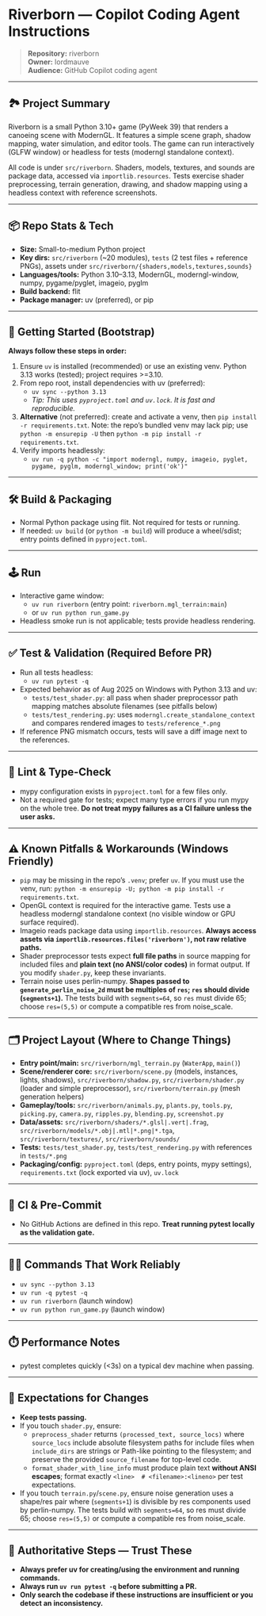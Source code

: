 
# Riverborn — Copilot Coding Agent Instructions

> **Repository:** riverborn  
> **Owner:** lordmauve  
> **Audience:** GitHub Copilot coding agent

---

## 🏞️ Project Summary

Riverborn is a small Python 3.10+ game (PyWeek 39) that renders a canoeing
scene with ModernGL. It features a simple scene graph, shadow mapping, water
simulation, and editor tools. The game can run interactively (GLFW window) or
headless for tests (moderngl standalone context).

All code is under `src/riverborn`. Shaders, models, textures, and sounds are
package data, accessed via `importlib.resources`. Tests exercise shader
preprocessing, terrain generation, drawing, and shadow mapping using a headless
context with reference screenshots.

---

## 📦 Repo Stats & Tech

- **Size:** Small-to-medium Python project
- **Key dirs:** `src/riverborn` (~20 modules), `tests` (2 test files + reference
  PNGs), assets under `src/riverborn/{shaders,models,textures,sounds}`
- **Languages/tools:** Python 3.10–3.13, ModernGL, moderngl-window, numpy,
  pygame/pyglet, imageio, pyglm
- **Build backend:** flit
- **Package manager:** uv (preferred), or pip

---

## 🚀 Getting Started (Bootstrap)

**Always follow these steps in order:**

1. Ensure `uv` is installed (recommended) or use an existing venv. Python 3.13
   works (tested); project requires >=3.10.
2. From repo root, install dependencies with uv (preferred):
    - `uv sync --python 3.13`
    - _Tip: This uses `pyproject.toml` and `uv.lock`. It is fast and reproducible._
3. **Alternative** (not preferred): create and activate a venv, then
   `pip install -r requirements.txt`. Note: the repo’s bundled venv may lack pip;
   use `python -m ensurepip -U` then `python -m pip install -r requirements.txt`.
4. Verify imports headlessly:
    - `uv run -q python -c "import moderngl, numpy, imageio, pyglet, pygame, pyglm, moderngl_window; print('ok')"`

---

## 🛠️ Build & Packaging

- Normal Python package using flit. Not required for tests or running.
- If needed: `uv build` (or `python -m build`) will produce a wheel/sdist;
  entry points defined in `pyproject.toml`.

---

## 🕹️ Run

- Interactive game window:
    - `uv run riverborn` (entry point: `riverborn.mgl_terrain:main`)
    - or `uv run python run_game.py`
- Headless smoke run is not applicable; tests provide headless rendering.

---

## ✅ Test & Validation (Required Before PR)

- Run all tests headless:
    - `uv run pytest -q`
- Expected behavior as of Aug 2025 on Windows with Python 3.13 and uv:
    - `tests/test_shader.py`: all pass when shader preprocessor path mapping
      matches absolute filenames (see pitfalls below)
    - `tests/test_rendering.py`: uses `moderngl.create_standalone_context` and
      compares rendered images to `tests/reference_*.png`
- If reference PNG mismatch occurs, tests will save a diff image next to the
  references.

---

## 🧹 Lint & Type-Check

- mypy configuration exists in `pyproject.toml` for a few files only.
- Not a required gate for tests; expect many type errors if you run mypy on the
  whole tree. **Do not treat mypy failures as a CI failure unless the user asks.**

---

## ⚠️ Known Pitfalls & Workarounds (Windows Friendly)

- `pip` may be missing in the repo’s `.venv`; prefer `uv`. If you must use the
  venv, run: `python -m ensurepip -U; python -m pip install -r requirements.txt`.
- OpenGL context is required for the interactive game. Tests use a headless
  moderngl standalone context (no visible window or GPU surface required).
- Imageio reads package data using `importlib.resources`. **Always access assets
  via `importlib.resources.files('riverborn')`, not raw relative paths.**
- Shader preprocessor tests expect **full file paths** in source mapping for
  included files and **plain text (no ANSI/color codes)** in format output. If
  you modify `shader.py`, keep these invariants.
- Terrain noise uses perlin-numpy. **Shapes passed to
  `generate_perlin_noise_2d` must be multiples of `res`; `res` should divide
  (`segments+1`).** The tests build with `segments=64`, so `res` must divide 65;
  choose `res=(5,5)` or compute a compatible res from noise_scale.

---

## 🗂️ Project Layout (Where to Change Things)

- **Entry point/main:** `src/riverborn/mgl_terrain.py` (`WaterApp`, `main()`)
- **Scene/renderer core:** `src/riverborn/scene.py` (models, instances, lights,
  shadows), `src/riverborn/shadow.py`, `src/riverborn/shader.py` (loader and
  simple preprocessor), `src/riverborn/terrain.py` (mesh generation helpers)
- **Gameplay/tools:** `src/riverborn/animals.py`, `plants.py`, `tools.py`,
  `picking.py`, `camera.py`, `ripples.py`, `blending.py`, `screenshot.py`
- **Data/assets:** `src/riverborn/shaders/*.glsl|.vert|.frag`,
  `src/riverborn/models/*.obj|.mtl|*.png|*.tga`, `src/riverborn/textures/`,
  `src/riverborn/sounds/`
- **Tests:** `tests/test_shader.py`, `tests/test_rendering.py` with references
  in `tests/*.png`
- **Packaging/config:** `pyproject.toml` (deps, entry points, mypy settings),
  `requirements.txt` (lock exported via uv), `uv.lock`

---

## 🔁 CI & Pre-Commit

- No GitHub Actions are defined in this repo. **Treat running pytest locally as
  the validation gate.**

---

## 🏃‍♂️ Commands That Work Reliably

- `uv sync --python 3.13`
- `uv run -q pytest -q`
- `uv run riverborn` (launch window)
- `uv run python run_game.py` (launch window)

---

## ⏱️ Performance Notes

- pytest completes quickly (<3s) on a typical dev machine when passing.

---

## 📝 Expectations for Changes

- **Keep tests passing.**
- If you touch `shader.py`, ensure:
    - `preprocess_shader` returns `(processed_text, source_locs)` where
      `source_locs` include absolute filesystem paths for include files when
      `include_dirs` are strings or Path-like pointing to the filesystem; and
      preserve the provided `source_filename` for top-level code.
    - `format_shader_with_line_info` must produce plain text **without ANSI
      escapes**; format exactly `<line>  # <filename>:<lineno>` per test
      expectations.
- If you touch `terrain.py`/`scene.py`, ensure noise generation uses a
  shape/res pair where (`segments+1`) is divisible by res components used by
  perlin-numpy. The tests build with `segments=64`, so res must divide 65;
  choose `res=(5,5)` or compute a compatible res from noise_scale.

---

## 🏁 Authoritative Steps — Trust These

- **Always prefer uv for creating/using the environment and running commands.**
- **Always run `uv run pytest -q` before submitting a PR.**
- **Only search the codebase if these instructions are insufficient or you
  detect an inconsistency.**
